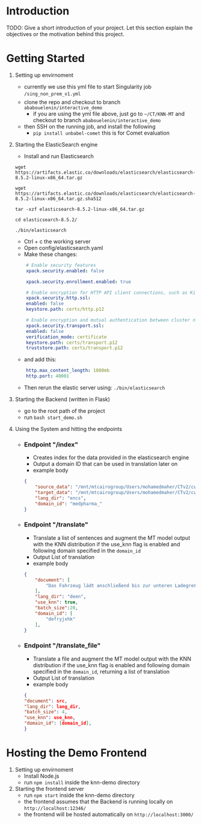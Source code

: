 # Introduction 
TODO: Give a short introduction of your project. Let this section explain the objectives or the motivation behind this project. 

# Getting Started
1.	Setting up envirnoment
    - currently we use this yml file to start Singularity job `/sing_non_prem_v1.yml`
    - clone the repo and checkout to branch `ababouelenin/interactive_demo`
        - if you are using the yml file above, just go to `~/CT/KNN-MT` and checkout to branch `ababouelenin/interactive_demo`
    - then SSH on the running job, and install the following 
        - ```pip install unbabel-comet``` this is for Comet evaluation
2.	Starting the ElasticSearch engine
    - Install and run Elasticsearch
    ```shell
    wget https://artifacts.elastic.co/downloads/elasticsearch/elasticsearch-8.5.2-linux-x86_64.tar.gz

    wget https://artifacts.elastic.co/downloads/elasticsearch/elasticsearch-8.5.2-linux-x86_64.tar.gz.sha512

    tar -xzf elasticsearch-8.5.2-linux-x86_64.tar.gz

    cd elasticsearch-8.5.2/ 

    ./bin/elasticsearch
    ```
    - Ctrl + c the working server
    - Open config/elasticsearch.yaml
    - Make these changes:
    ``` yaml
        # Enable security features
        xpack.security.enabled: false

        xpack.security.enrollment.enabled: true

        # Enable encryption for HTTP API client connections, such as Kibana, Logstash, and Agents
        xpack.security.http.ssl:
        enabled: false
        keystore.path: certs/http.p12

        # Enable encryption and mutual authentication between cluster nodes
        xpack.security.transport.ssl:
        enabled: false
        verification_mode: certificate
        keystore.path: certs/transport.p12
        truststore.path: certs/transport.p12
    ```
    - and add this:
    ```yaml
        http.max_content_length: 1800mb
        http.port: 40001
    ```
    - Then rerun the elastic server using: `./bin/elasticsearch`

3.	Starting the Backend (written in Flask)
    - go to the root path of the project
    - run `bash start_demo.sh`
4.	Using the System and hitting the endpoints
    - ### Endpoint "/index"
        - Creates index for the data provided in the elasticsearch engine
        - Output a domain ID that can be used in translation later on
        - example body 
        ```json 
        {
            "source_data": "/mnt/mtcairogroup/Users/mohamedmaher/CTv2/customer_bugs/DeMT-Data/en-cs-medpharma/train/train/en-cs.medpharma.train.enu.snt",
            "target_data": "/mnt/mtcairogroup/Users/mohamedmaher/CTv2/customer_bugs/DeMT-Data/en-cs-medpharma/train/train/en-cs.medpharma.train.csy.snt",
            "lang_dir": "encs",
            "domain_id": "medpharma_"
        }
        ```
    - ### Endpoint "/translate"
        - Translate a list of sentences and augment the MT model output with the KNN distribution if the use_knn flag is enabled and following domain specified in the `domain_id`
        - Output List of translation
        - example body 
        ```json 
        {
            "document": [
                "Das Fahrzeug lädt anschließend bis zur unteren Ladegrenze."
            ],
            "lang_dir": "deen",
            "use_knn": true,
            "batch_size":20,
            "domain_id": [
                "defryjxhk"
            ],
        }
        ```
    - ### Endpoint "/translate_file"
        - Translate a file and augment the MT model output with the KNN distribution if the use_knn flag is enabled and following domain specified in the `domain_id`, returning a list of translation
        - Output List of translation
        - example body 
        ```json 
        {
        "document": src,
        "lang_dir": lang_dir,
        "batch_size": 4,
        "use_knn": use_knn,
        "domain_id": [domain_id],
        }
        ```
    
# Hosting the Demo Frontend 
1.	Setting up envirnoment
    - Install Node.js
    - run `npm install` inside the knn-demo directory
2.	Starting the frontend server
    - run `npm start` inside the knn-demo directory
    - the frontend assumes that the Backend is running locally on `http://localhost:12346/`
    - the frontend will be hosted automatically on `http://localhost:3000/`

